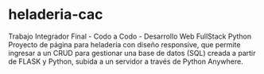# heladeria-cac
Trabajo Integrador Final - Codo a Codo - Desarrollo Web FullStack Python
Proyecto de página para heladería con diseño responsive, que permite ingresar a un CRUD para gestionar una base de datos (SQL) creada a partir de FLASK y Python, subida a un servidor a través de Python Anywhere.
